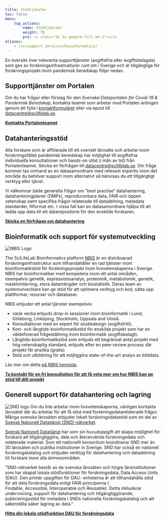 ```yaml
---
title: Stödtjänster
toc: false
menu:
    top_actions:
        name: Stödtjänster
        weight: 70
        pre: <i class="bi bi-people-fill me-2"></i>
aliases:
    - /sv/support_services/bioinformatics/
---
```


En översikt över relevanta supporttjänster (avgiftsfria eller avgiftsbelagda) som ges av forskningsinfrastrukturer runt om i Sverige och är tillgängliga för forskningsprojekt inom pandemisk beredskap följer nedan.

<h2><i class="bi bi-people-fill"></i> Supporttjänster om Portalen</h2>

Om du har frågor eller förslag för den *Svenska Dataportalen för Covid-19 & Pandemisk Beredskap*, kontakta teamet som arbetar med Portalen antingen genom att fylla i [kontaktformuläret](/sv/contact) eller via epost till <datacentre@scilifelab.se>.

<b><a href="/contact/">Kontakta Portalenteamet <i class="bi bi-arrow-right-circle-fill"></i></a></b>

<h2><i class="bi bi-people-fill"></i> Datahanteringsstöd</h2>

Alla forskare som är affilierade till ett svenskt lärosäte och arbetar inom forskningsfältet pandemisk beredskap har möjlighet till avgiftsfria individuella konsultationer och hands-on stöd (i mån av tid) från Portalenteamet. Skicka en förfrågan till <datacentre@scilifelab.se>. Din fråga kommer tas omhand av en datasamordnare med relevant expertis inom det område du behöver support inom alternativt så hänvisas du ett tillgängligt verktyg eller tjänst.

Vi välkomnar både generella frågor om ”best practise” datahantering, datahanteringplaner (DMPs), reproducerbara data, FAIR och öppen vetenskap samt specifika frågor relaterade till datadelning, metadata standarder, filformat etc. I vissa fall kan en datasamordnare hjälpa till att ladda upp data till ett datarepositorie för den enskilde forskaren.

<b><a href="mailto:datacentre@scilifelab.se">Skicka en förfrågan om datahantering <i class="bi bi-arrow-right-circle-fill"></i></a></b>

<h2><i class="bi bi-people-fill"></i> Bioinformatik och support för systemutveckling</h2>

![NBIS Logo](/img/logos/nbislogo-orange-txt.svg#floatright)

The SciLifeLab Bioinformatics platform [NBIS](https://nbis.se/) är en distribuerad forskningsinfrastruktur som tillhandahåller en rad tjänster inom bioinformatikstöd för forskningsprojekt inom livsvetenskaperna i Sverige. NBIS har bioinformatiker med kompetens inom ett antal områden, exempelvis genetik, expressionsanalys, proteomik, metabolomik, genetik, maskininlärning, stora datamängder och biostatistik.  Deras team av systemutvecklare kan ge stöd för att optimera verktyg och kod, sätta upp plattformar, resurser och databaser.

NBIS erbjuder ett antal tjänster exempelvis:

- varje vecka erbjuds drop-in sessioner inom bioinformatik i Lund, Göteborg, Linköping, Stockholm, Uppsala and Umeå.
- Konsultationer med en expert för studiedesign (avgiftsfritt).
- Kort- och långtids-bioinformatikstöd för enskilda projekt som har en väldefinierad frågeställning inom bioinformatik (avgiftsbelagt).
- Långtids-bioinformatikstöd som erbjuds ett begränsat antal projekt med hög vetenskaplig standard, erbjuds efter en peer-review process där projekt får ansöka (gratis)
- Stöd och utbildning för att möjliggöra state-of-the-art analys av bilddata.

Läs mer om detta [på NBIS hemsida](https://nbis.se/support/).

<b><a href="https://nbis.se/support/">Ta kontakt för en fri konsultation för att få veta mer om hur NBIS kan ge stöd till ditt projekt <i class="bi bi-arrow-right-circle-fill"></i></a></b>

<h2><i class="bi bi-people-fill"></i> Generell support för datahantering och lagring</h2>

![SND logo](/img/logos/SND_logo_eng.png#floatright)
Om du inte arbetar inom livsvetenskaperna, vänligen kontakta lärosätet där du arbetar för att få stöd med forskningsdatarelaterade frågor. Många svenska lärosäten erbjuder lokalt forskningsdatastöd som en del av [Svensk Nationell Datatjänst (SND)-nätverket](https://snd.gu.se/sv/om-oss/snd-n%C3%A4tverket).

[Svensk Nationell Datatjänst](https://snd.gu.se/sv) har som sin huvuduppgift att skapa möjlighet för forskare att tillgängliggöra, dela och återanvända forskningsdata och relaterade material. Som ett nationellt konsortium koordinerar SND mer än 30 lärosäten och publika institutioner in Sverige. SND har också en nationell forskningskatalog och erbjuder verktyg för datahantering och datadelning till forskare inom alla ämnesområden.

"SND-nätverket består av de svenska lärosäten och högre läroinstitutioner som har skapat lokala stödfunktioner för forskningsdata, Data Access Units (DAU). Den primär uppgiften för DAU- enheterna är att tillhandahålla stöd för att dela forskningsdata enligt FAIR-principerna ( Findable, Accessible, Interoperable och Reusable). Detta inkluderar undervisning, support för datahantering och tillgängliggörande, publiceringsstöd för metadata i SNDs nationella forskningskatalog och att säkerställa säker lagring av data."

<b><a href="https://snd.gu.se/sv/om-oss/snd-n%C3%A4tverket">Hitta din lokala stödfunktion DAU för forskningsdata <i class="bi bi-arrow-right-circle-fill"></i></a></b>
